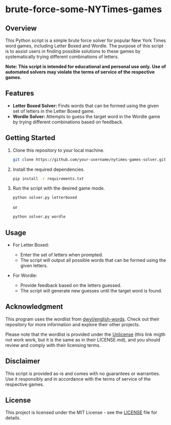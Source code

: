 # brute-force-some-NYTimes-games

## Overview

This Python script is a simple brute force solver for popular New York Times word games, including Letter Boxed and Wordle. The purpose of this script is to assist users in finding possible solutions to these games by systematically trying different combinations of letters.

**Note: This script is intended for educational and personal use only. Use of automated solvers may violate the terms of service of the respective games.**

## Features

- **Letter Boxed Solver:** Finds words that can be formed using the given set of letters in the Letter Boxed game.
- **Wordle Solver:** Attempts to guess the target word in the Wordle game by trying different combinations based on feedback.

## Getting Started

1. Clone this repository to your local machine.

    ```bash
    git clone https://github.com/your-username/nytimes-games-solver.git
    ```

2. Install the required dependencies.

    ```bash
    pip install -r requirements.txt
    ```

3. Run the script with the desired game mode.

    ```bash
    python solver.py letterboxed
    ```

    or

    ```bash
    python solver.py wordle
    ```

## Usage

- For Letter Boxed:
  - Enter the set of letters when prompted.
  - The script will output all possible words that can be formed using the given letters.

- For Wordle:
  - Provide feedback based on the letters guessed.
  - The script will generate new guesses until the target word is found.

## Acknowledgment

This program uses the wordlist from [dwyl/english-words](https://github.com/dwyl/english-words). Check out their repository for more information and explore their other projects.

Please note that the wordlist is provided under the [Unlicense](https://unlicense.org/) (this link migth not work work, but it is the same as in their LICENSE.md), and you should review and comply with their licensing terms.

## Disclaimer

This script is provided as-is and comes with no guarantees or warranties. Use it responsibly and in accordance with the terms of service of the respective games.

## License

This project is licensed under the MIT License - see the [LICENSE](LICENSE.md) file for details.
